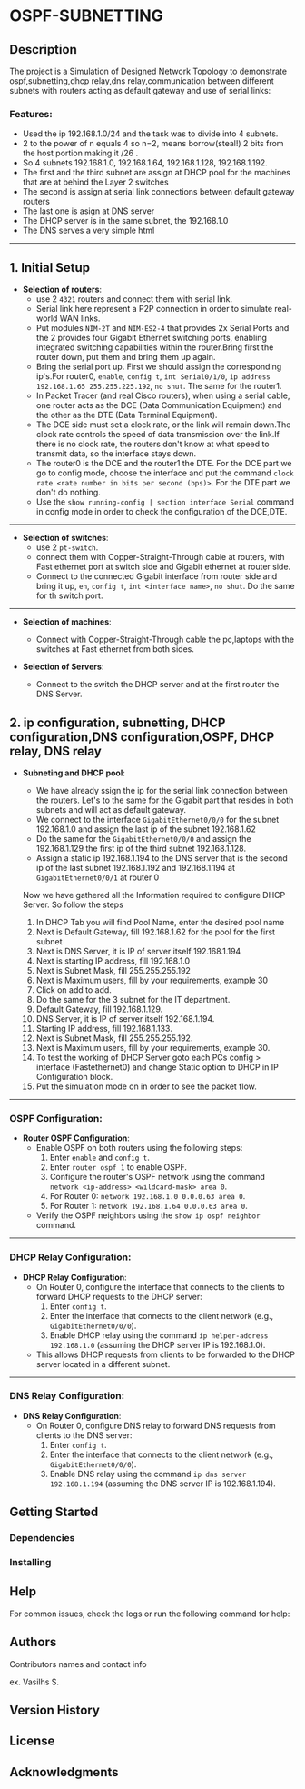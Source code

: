 
# OSPF-SUBNETTING

## Description
The project is a Simulation of Designed Network Topology to demonstrate ospf,subnetting,dhcp relay,dns relay,communication between different subnets with routers acting as default gateway and use of serial links:

### Features:
- Used the ip 192.168.1.0/24 and the task was to divide into 4 subnets.
- 2 to the power of n equals 4 so n=2, means borrow(steal!) 2 bits from the host portion making it /26 .
- So 4 subnets 192.168.1.0, 192.168.1.64, 192.168.1.128, 192.168.1.192.
- The first and the third subnet are assign at DHCP pool for the machines that are at behind the  Layer 2 switches
- The second is assign at serial link connections between default gateway routers
- The last one is asign at DNS server
- The DHCP server is in the same subnet, the 192.168.1.0
- The DNS serves a very simple html 


---

## **1. Initial Setup**

- **Selection of routers**:
  - use 2 `4321` routers and connect them with serial link.
  - Serial link here represent a P2P connection in order to simulate real-world WAN links.
  - Put modules `NIM-2T` and `NIM-ES2-4` that provides 2x Serial Ports and the 2 provides four Gigabit Ethernet switching ports, enabling integrated switching capabilities within the router.Bring first the router down, put them and
    bring them up again.
  - Bring the serial port up. First we should assign the corresponding ip's.For router0, `enable`, `config t`, `int Serial0/1/0`, `ip address 192.168.1.65 255.255.225.192`, `no shut`. The same for the router1.
  - In Packet Tracer (and real Cisco routers), when using a serial cable, one router acts as the DCE (Data Communication Equipment) and the other as the DTE (Data Terminal Equipment).
  - The DCE side must set a clock rate, or the link will remain down.The clock rate controls the speed of data transmission over the link.If there is no clock rate, the routers don't know at what speed to transmit data, 
    so the interface stays down.
  - The router0 is the DCE and the router1 the DTE. For the DCE part we go to config mode, choose the interface and put the command `clock rate <rate number in bits per second (bps)>`. For the DTE part we don't do nothing.
  - Use the `show running-config | section interface Serial` command in config mode in order to check the configuration of the DCE,DTE.

---

- **Selection of switches**:
  - use 2 `pt-switch`.
  - connect them with Copper-Straight-Through cable at routers, with Fast ethernet port at switch side and Gigabit ethernet at router side.
  - Connect to the connected Gigabit interface from router side and bring it up, `en`, `config t`, `int <interface name>`, `no shut`. Do the same for th switch port.
  

---

- **Selection of machines**:

  - Connect with Copper-Straight-Through cable the pc,laptops with the switches at Fast ethernet from both sides.
  


- **Selection of Servers**:
  - Connect to the switch the DHCP server and at the first router the DNS Server.
    

## **2. ip configuration, subnetting, DHCP configuration,DNS configuration,OSPF, DHCP relay, DNS relay**
- **Subneting and DHCP pool**:
  - We have already ssign the ip for the serial link connection between the routers. Let's to the same for the Gigabit part that resides in both subnets and will act as default gateway.
  - We connect to the interface `GigabitEthernet0/0/0` for the subnet 192.168.1.0 and assign the last ip of the subnet 192.168.1.62
  - Do the same for the `GigabitEthernet0/0/0` and assign the 192.168.1.129 the first ip of the third subnet 192.168.1.128.
  - Assign a static ip 192.168.1.194 to the DNS server that is the second ip of the last subnet 192.168.1.192 and 192.168.1.194 at `GigabitEthernet0/0/1` at router 0

  Now we have gathered all the Information required to configure DHCP Server. So follow the steps
  1. In DHCP Tab you will find Pool Name, enter the desired pool name
  2. Next is Default Gateway, fill 192.168.1.62 for the pool for the first subnet 
  3. Next is DNS Server, it is IP of server itself 192.168.1.194
  4. Next is starting IP address, fill 192.168.1.0
  5. Next is Subnet Mask, fill 255.255.255.192 
  6. Next is Maximum users, fill by your requirements, example 30
  7. Click on add to add.
  8. Do the same for the 3 subnet for the IT department.
  9. Default Gateway, fill  192.168.1.129.
  10. DNS Server, it is IP of server itself 192.168.1.194.
  11. Starting IP address, fill 192.168.1.133.
  12. Next is Subnet Mask, fill 255.255.255.192.
  13. Next is Maximum users, fill by your requirements, example 30.
  14. To test the working of DHCP Server goto each PCs config > interface (Fastethernet0) and change Static option to DHCP in IP Configuration block.
  15. Put the simulation mode on in order to see the packet flow.

---
### OSPF Configuration:

- **Router OSPF Configuration**:
  - Enable OSPF on both routers using the following steps:
    1. Enter `enable` and `config t`.
    2. Enter `router ospf 1` to enable OSPF.
    3. Configure the router's OSPF network using the command `network <ip-address> <wildcard-mask> area 0`.
    4. For Router 0: `network 192.168.1.0 0.0.0.63 area 0`.
    5. For Router 1: `network 192.168.1.64 0.0.0.63 area 0`.
  - Verify the OSPF neighbors using the `show ip ospf neighbor` command.

---

### DHCP Relay Configuration:

- **DHCP Relay Configuration**:
  - On Router 0, configure the interface that connects to the clients to forward DHCP requests to the DHCP server:
    1. Enter `config t`.
    2. Enter the interface that connects to the client network (e.g., `GigabitEthernet0/0/0`).
    3. Enable DHCP relay using the command `ip helper-address 192.168.1.0` (assuming the DHCP server IP is 192.168.1.0).
  - This allows DHCP requests from clients to be forwarded to the DHCP server located in a different subnet.

---

### DNS Relay Configuration:

- **DNS Relay Configuration**:
  - On Router 0, configure DNS relay to forward DNS requests from clients to the DNS server:
    1. Enter `config t`.
    2. Enter the interface that connects to the client network (e.g., `GigabitEthernet0/0/0`).
    3. Enable DNS relay using the command `ip dns server 192.168.1.194` (assuming the DNS server IP is 192.168.1.194).



## Getting Started

### Dependencies



### Installing



## Help

For common issues, check the logs or run the following command for help:


## Authors

Contributors names and contact info

ex. Vasilhs S.  


## Version History



## License


## Acknowledgments


